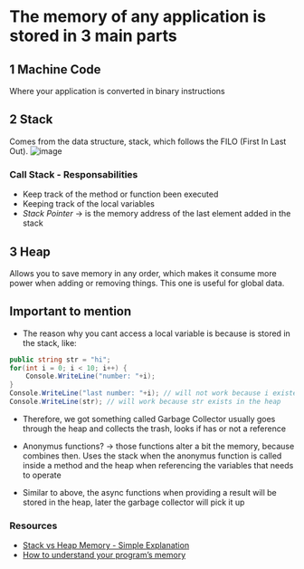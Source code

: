# The memory of any application is stored in 3 main parts
## 1 Machine Code
Where your application is converted in binary instructions

## 2 Stack
Comes from the data structure, stack, which follows the FILO (First In Last Out).
![image](https://cdn.programiz.com/sites/tutorial2program/files/stack.png)

### Call Stack - Responsabilities
* Keep track of the method or function been executed
* Keeping track of the local variables
* _Stack Pointer_ -> is the memory address of the last element added in the stack

## 3 Heap
Allows you to save memory in any order, which makes it consume more power when adding or removing things. This one is useful for global data.

## Important to mention
* The reason why you cant access a local variable is because is stored in the stack, like:

```csharp
public string str = "hi";
for(int i = 0; i < 10; i++) {
    Console.WriteLine("number: "+i);
}
Console.WriteLine("last number: "+i); // will not work because i existed in the stack
Console.WriteLine(str); // will work because str exists in the heap
```

* Therefore, we got something called Garbage Collector usually goes through the heap and collects the trash, looks if has or not a reference

* Anonymus functions? -> those functions alter a bit the memory, because combines then. Uses the stack when the anonymus function is called inside a method and the heap when referencing the variables that needs to operate

* Similar to above, the async functions when providing a result will be stored in the heap, later the garbage collector will pick it up


### Resources
* [Stack vs Heap Memory - Simple Explanation](https://www.youtube.com/watch?v=5OJRqkYbK-4&ab_channel=AlexHyett)
* [How to understand your program’s memory](https://www.freecodecamp.org/news/understand-your-programs-memory-92431fa8c6b/)